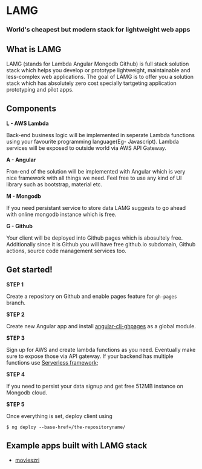 # LAMG
### World's cheapest but modern stack for lightweight web apps

## What is LAMG

LAMG (stands for Lambda Angular Mongodb Github) is full stack solution stack which helps you develop or prototype lightweight, maintainable and less-complex web applications. The goal of LAMG is to offer you a solution stack which has absolutely zero cost specially tartgeting application prototyping and pilot apps.

## Components 

**L - AWS Lambda**

Back-end business logic will be implemented in seperate Lambda functions using your favourite programming language(Eg- Javascript). Lambda services will be exposed to outside world via AWS API Gateway.

**A - Angular**

Fron-end of the solution will be implemented with Angular which is very nice framework with all things we need. Feel free to use any kind of UI library such as bootstrap, material etc.

**M - Mongodb**

If you need persistant service to store data LAMG suggests to go ahead with online mongodb instance which is free.

**G - Github**

Your client will be deployed into Github pages which is abosultely free. Additionally since it is Github you will have free github.io subdomain, Github actions, source code management services too.

## Get started!

**STEP 1**

Create a repository on Github and enable pages feature for `gh-pages` branch.

**STEP 2**

Create new Angular app and install [angular-cli-ghpages](https://github.com/angular-schule/angular-cli-ghpages) as a global module.

**STEP 3**

Sign up for AWS and create lambda functions as you need. Eventually make sure to expose those via API gateway. If your backend has multiple functions use [Serverless framework](https://serverless.com/);

**STEP 4**

If you need to persist your data signup and get free 512MB instance on Mongodb cloud.

**STEP 5**

Once everything is set, deploy client using 
```
$ ng deploy --base-href=/the-repositoryname/
```

## Example apps built with LAMG stack

- [movieszri](https://codezri.org/movieszri/)
